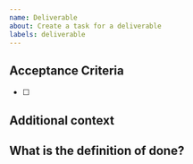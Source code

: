 ```yaml
---
name: Deliverable
about: Create a task for a deliverable
labels: deliverable
---
```


## Acceptance Criteria

- [ ]

## Additional context

<!-- Include information about scope, time frame, person who requested the task, links to resources  -->

## What is the definition of done?
